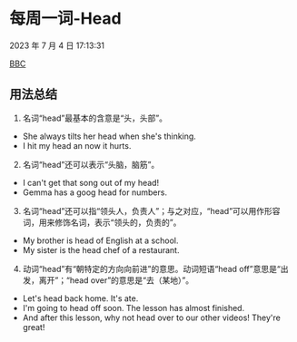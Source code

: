 # 每周一词-Head

2023 年 7 月 4 日 17:13:31

[BBC](https://www.bbc.co.uk/learningenglish/chinese/features/english-in-a-minute/ep-230630)

## 用法总结

1. 名词“head”最基本的含意是“头，头部”。

- She always tilts her head when she's thinking.
- I hit my head an now it hurts.

2. 名词“head”还可以表示“头脑，脑筋”。

- I can't get that song out of my head!
- Gemma has a goog head for numbers.

3. 名词“head”还可以指“领头人，负责人”；与之对应，“head”可以用作形容词，用来修饰名词，表示“领头的，负责的”。

- My brother is head of English at a school.
- My sister is the head chef of a restaurant.

4. 动词“head”有“朝特定的方向向前进”的意思。动词短语“head off”意思是“出发，离开”；“head over”的意思是“去（某地）”。

- Let's head back home. It's ate.
- I'm going to head off soon. The lesson has almost finished.
- And after this lesson, why not head over to our other videos! They're great!
